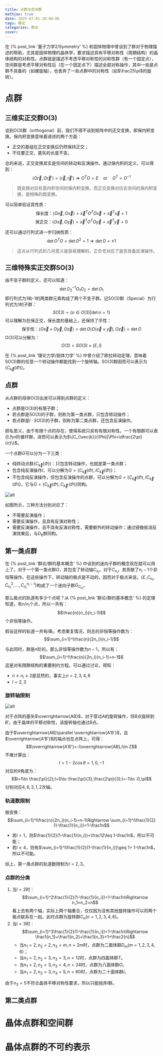 ```yaml
---
title: 点群与空间群
mathjax: true
date: 2025-07-01 20:00:06
tags: 群论
categories: 群论
cover:
---
```



在 {% post_link '量子力学2/Symmetry' %} 和固体物理中曾谈到了群对于物理描述的帮助，尤其是固体物理的晶体学，要求描述具有平移对称性（周期结构）的晶体结构的对称性。点群就是描述不考虑平移对称性的对称性群（有一个固定点），空间群是考虑平移对称性后（在一个固定点下）描述全部对称操作，其中一些是点群不具备的（如螺旋轴），也舍弃了一些点群中的对称性（如$\frac25\pi$的旋转）。

# 点群
## 三维实正交群O(3)

谈到O(3)群（orthogonal）前，我们不得不谈到矩阵中的正交变换，即保内积变换。保内积变换意味着递进的两个方面：
- 正交的基组在正交变换后仍然保持正交；
- 不仅要正交，基矢的长度不变。

总的来说，正交变换其实是空间的转动和反演操作。通过保内积的定义，可以得到：
$$\langle O\vec{r},O\vec{r}'\rangle=\langle \vec{r},\vec{r}'\rangle\Rightarrow O^{T}O=E\quad\text{or}\quad O^{T}=O^{-1}$$

> 酉变换对应任意内积空间的保内积变换，而正交变换对应实空间的保内积变换，是特殊的酉变换。

可以简单验证其性质：
$$\text{保长度：}\langle O\vec{x},O\vec{x}\rangle=\vec{x}^TO^{T}O\vec{x}=\vec{x}^T\vec{x}=1$$
$$\text{保正交：}\langle O\vec{x},O\vec{y}\rangle=\vec{x}^TO^{T}O\vec{y}=\vec{x}^T\vec{y}=0$$

还可以通过行列式进一步归纳性质：
$$\det{O^{T}O}=\det{O}^2=1\Rightarrow \det{O}=\pm 1$$

> 这点从行列式的几何意义是容易理解的，正负号对应了是否具备反演操作。

## 三维特殊实正交群SO(3)


由不变子群的定义，还可以知道：
$$\det{O_2^{-1}O_1O_2}=\det{O_1}$$
即行列式为1和-1的两类群元素构成了两个不变子群。记SO(3)群（Special）为行列式为1的子群：
$$SO(3)=\{o\in O(3)|\det{o}=1\}$$
可以理解为在保正交，保长度的基础上，还保持了手性：
$$\text{保手性：}\langle O\vec{x}\times O\vec{y},O\vec{z}\rangle=\det O\langle O(\vec{x}\times \vec{y}),O\vec{z}\rangle=\det O$$
O(3)可以分解为：
$$O(3)=SO(3)\times\{E,I\}$$

在 {% post_link '理论力学/刚体力学' %} 中曾介绍了欧拉转动定理，意味着SO(3)群的任意一个转动操作都能找到一个旋转轴。SO(3)群因而可以表示为$\{C_{\vec{k}}(\Phi)\}$。

## 点群
从点群的母体O(3)出发可以得到点群的定义：
- 点群是O(3)的有限子群；
- 若点群是SO(3)的子群，则称为第一类点群，只包含转动操作；
- 若点群是$I\cdot SO(3)$的子群，则称为第二类点群，还包含反演操作。

顾名思义，由于有限个点的存在，使得系统只具有有限对称性。一个有限群可以表示为$n$阶循环群，进而可以表示为$\{C_{\vec{k}}(\Phi)|\Phi=\dfrac{2\pi}{n}\}$。

一个点群$G$可以分为一下三类：
- 纯转动点群$\{C_{\vec{k}}(\Phi)\}$：只包含转动操作，也就是第一类点群；
- 包含纯反演操作$I$，可以分解为$G=\{C_{\vec{k}}(\Phi),IC_{\vec{k}}(\Phi)\}$；
- 不包含纯反演操作，但包含反演操作的点群，可以分解为$G=\{C_{\vec{k}}(\Phi),IC_{\vec{k}'}(\Phi)\}$，它与$G=\{C_{\vec{k}}(\Phi),C_{\vec{k}'}(\Phi)\}$同构。

![alt](\img\群论\点群的分类.png)

如图所示，三种方法分别对应了：
- 不需要反演操作；
- 需要反演操作，且具有反演对称性；
- 需要反演操作，且不具有反演对称性，需要额外的转动操作；通过镜像抵消反演效果后，与$D_6$群同构。

## 第一类点群

在 {% post_link '群论/群的基本概念' %} 中谈到的迷向子群的概念现在就可以用上了。对于一个第一类点群$G$，其包含了转动轴$C_{n_i}$。对于$C_{n_i}$，其贡献了$n_i-1$个非恒等操作。在这些操作下，转动轴的极点是不动的，因而对于极点来说，$\{E,C_{n_i},C_{n_i}^2,\ldots,C_{n_i}^{n_i-1}\}$构成了一个迷向子群$G_{C_{n_i}}$。

那么极点的轨道有多少个点呢？从 {% post_link '群论/群的基本概念' %} 的定理知道，有$n/n_i$个点，所以一共有：
$$\frac{n}{n_i}(n_i-1)$$
个非恒等操作。

假设这样的轨道一共有$l$条，考虑重复情况，则总的非恒等操作数为：
$$\sum_{i=1}^l\frac{n}{2n_i}(n_i-1)$$

与此同时，群是$n$阶的，那么非恒等操作数为$n-1$，所以有：
$$\sum_{i=1}^l\frac{n}{2n_i}(n_i-1)=n-1$$
这是对有限群结构的重要制约方程。可以通过讨论，得知：
- $n\geq n_i\geq2$是显然的，事实上$n=2,3,4,6$
- $l=2,3$


### 旋转轴限制

![alt](\img\群论\旋转轴限制.png)

对于点阵的基矢$\overrightarrow{AB}$，对于穿过$A$的旋转操作，将$B$点旋转到$B'$。由于晶体的平移对称性，该旋转轴也通过$B$点。

由于$\overrightarrow{AB}\parallel \overrightarrow{A'B'}$，且$\overrightarrow{A'B'}$的端点也在点阵上，可得：
$$\overrightarrow{A'B'}=-l\overrightarrow{AB},l\in Z$$
不难计算出：
$$l=1-2\cos\theta=1,0,-1$$
对应的$\theta$角度为：
$$l=1\to \frac{\pi}{2};l=0\to \frac{\pi}{3},\frac{2\pi}{3};l=-1\to :0,\pi$$
分别对应$4,6,3,1,2$次轴。

### 轨道数限制
做变换：
$$\sum_{i=1}^l\frac{n}{2n_i}(n_i-1)=n-1\Rightarrow \sum_{i=1}^l\frac{1}{2}(1-\frac{1}{n_i})=1-\frac1n$$
- 若$l=1$，则$\frac{1}{2}(1-\frac{1}{n_i})<\frac12\leq 1-\frac1n$，所以不可能；
- 若$l\geq 4$，则有$\sum_{i=1}^l\frac{1}{2}(1-\frac{1}{n_i})\geq 1> 1-\frac1n$，所以不可能。

综上，第一类点群的轨道数限制为$l=2,3$。

### 点群的分类

1. 当$l=2$时：
   $$\sum_{i=1}^2\frac{1}{2}(1-\frac{1}{n_i})=1-\frac1n\Rightarrow n_1=n_2=n$$
   看上去有两个轴，实际上两个轴重合，仅仅因为没有其他旋转操作可以将两个极点联系在一起。此时点群为旋转群$C_n(n=1,2,3,4,6)$。
2. 当$l=3$时：
    $$\sum_{i=1}^3\frac{1}{2}(1-\frac{1}{n_i})=1-\frac1n\Rightarrow \frac1{n_1}+\frac1{n_2}+\frac1{n_3}=1+\frac2{n}$$
    - 当$n_1=2,n_2=2,n_3=m,n=2m$时，点群为二面体群$D_m(m=1,2,3,4,6)$；
    - 当$n_1=2,n_2=3,n_3=3,n=12$时，点群为四面体群$T$。
    - 当$n_1=2,n_2=3,n_3=4,n=24$时，点群为八面体群$O$。
    - 当$n_1=2,n_2=3,n_3=5,n=60$时，点群为二十面体群$I$。

由于$n_3=5$不符合晶体平移对称性要求，所以只能抛弃$I$群。

## 第二类点群


# 晶体点群和空间群


# 晶体点群的不可约表示